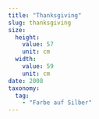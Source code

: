 ```yaml
---
title: "Thanksgiving"
slug: thanksgiving
size:
  height:
    value: 57
    unit: cm
  width:
    value: 59
    unit: cm
date: 2008
taxonomy:
  tag:
    - "Farbe auf Silber"
---
```

